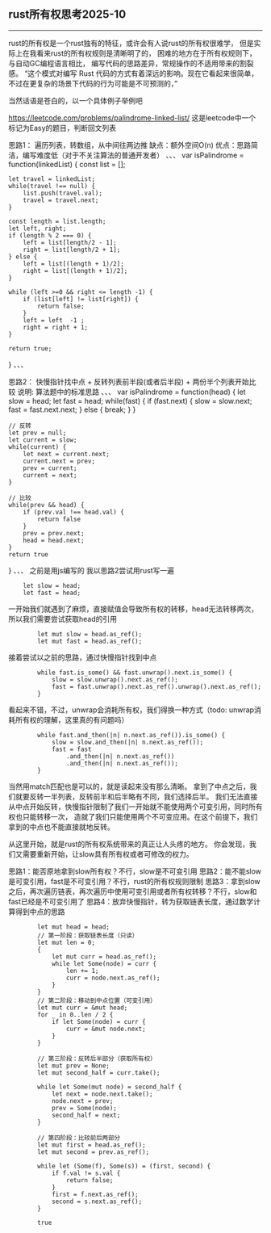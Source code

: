## rust所有权思考2025-10
---
rust的所有权是一个rust独有的特征，或许会有人说rust的所有权很难学，
但是实际上在我看来rust的所有权规则是清晰明了的，
困难的地方在于所有权规则下，与自动GC编程语言相比，
编写代码的思路差异，常规操作的不适用带来的割裂感。
“这个模式对编写 Rust 代码的方式有着深远的影响。现在它看起来很简单，不过在更复杂的场景下代码的行为可能是不可预测的，”

当然话语是苍白的，以一个具体例子举例吧

https://leetcode.com/problems/palindrome-linked-list/
这是leetcode中一个标记为Easy的题目，判断回文列表

思路1：
遍历列表，转数组，从中间往两边推
缺点：额外空间O(n)
优点：思路简洁，编写难度低（对于不关注算法的普通开发者）
、、、
var isPalindrome = function(linkedList) {
    const list = [];

    let travel = linkedList;
    while(travel !== null) {
        list.push(travel.val);
        travel = travel.next;
    }

    const length = list.length;
    let left, right;
    if (length % 2 === 0) {
        left = list[length/2 - 1];
        right = list[length/2 + 1];
    } else {
        left = list[(length + 1)/2];
        right = list[(length + 1)/2];
    }

    while (left >=0 && right <= length -1) {
        if (list[left] != list[right]) {
            return false;
        }
        left = left  -1 ;
        right = right + 1;
    }

    return true;
}
、、、

思路2：
快慢指针找中点 + 反转列表前半段(或者后半段) + 两份半个列表开始比较
说明: 算法题中的标准思路
、、、
var isPalindrome = function(head) {
    let slow = head;
    let fast = head;
    while(fast) {
        if (fast.next) {
            slow = slow.next;
            fast = fast.next.next;
        } else {
            break;
        }
    }

    // 反转
    let prev = null;
    let current = slow;
    while(current) {
        let next = current.next;
        current.next = prev;
        prev = current;
        current = next;
    }

    // 比较
    while(prev && head) {
        if (prev.val !== head.val) {
            return false
        }
        prev = prev.next;
        head = head.next;
    }
    return true
}
、、、
之前是用js编写的
我以思路2尝试用rust写一遍

```
    let slow = head;
    let fast = head;
```
一开始我们就遇到了麻烦，直接赋值会导致所有权的转移，head无法转移两次，所以我们需要尝试获取head的引用
```
        let mut slow = head.as_ref();
        let mut fast = head.as_ref();
```

接着尝试以之前的思路，通过快慢指针找到中点
```
        while fast.is_some() && fast.unwrap().next.is_some() {
            slow = slow.unwrap().next.as_ref();
            fast = fast.unwrap().next.as_ref().unwrap().next.as_ref();
        }
```
看起来不错，不过，unwrap会消耗所有权，我们得换一种方式（todo: unwrap消耗所有权的理解，这里真的有问题吗）
```
        while fast.and_then(|n| n.next.as_ref()).is_some() {
            slow = slow.and_then(|n| n.next.as_ref());
            fast = fast
                .and_then(|n| n.next.as_ref())
                .and_then(|n| n.next.as_ref());
        }
```
当然用match匹配也是可以的，就是读起来没有那么清晰。
拿到了中点之后，我们就要反转一半列表，反转前半和后半略有不同，我们选择后半。
我们无法直接从中点开始反转，快慢指针限制了我们一开始就不能使用两个可变引用，同时所有权也只能转移一次，
造就了我们只能使用两个不可变应用。在这个前提下，我们拿到的中点也不能直接就地反转。

从这里开始，就是rust的所有权系统带来的真正让人头疼的地方。
你会发现，我们又需要重新开始，让slow具有所有权或者可修改的权力。

思路1：能否原地拿到slow所有权？不行，slow是不可变引用
思路2：能不能slow是可变引用，fast是不可变引用？不行，rust的所有权规则限制
思路3：拿到slow之后，再次遍历链表，再次遍历中使用可变引用或者所有权转移？不行，slow和fast已经是不可变引用了
思路4：放弃快慢指针，转为获取链表长度，通过数学计算得到中点的思路
```
        let mut head = head;
        // 第一阶段：获取链表长度（只读）
        let mut len = 0;
        {
            let mut curr = head.as_ref();
            while let Some(node) = curr {
                len += 1;
                curr = node.next.as_ref();
            }
        }
        // 第二阶段：移动到中点位置（可变引用）
        let mut curr = &mut head;
        for _ in 0..len / 2 {
            if let Some(node) = curr {
                curr = &mut node.next;
            }
        }

        // 第三阶段：反转后半部分（获取所有权）
        let mut prev = None;
        let mut second_half = curr.take();

        while let Some(mut node) = second_half {
            let next = node.next.take();
            node.next = prev;
            prev = Some(node);
            second_half = next;
        }

        // 第四阶段：比较前后两部分
        let mut first = head.as_ref();
        let mut second = prev.as_ref();

        while let (Some(f), Some(s)) = (first, second) {
            if f.val != s.val {
                return false;
            }
            first = f.next.as_ref();
            second = s.next.as_ref();
        }

        true
```